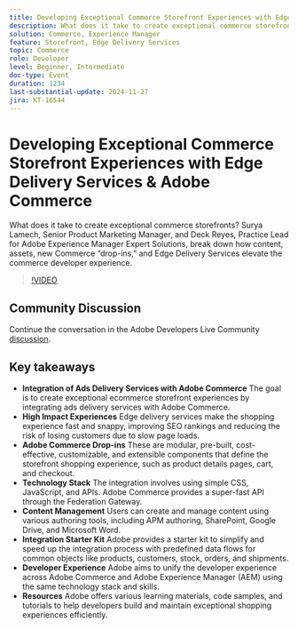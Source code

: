 ```yaml
---
title: Developing Exceptional Commerce Storefront Experiences with Edge Delivery Services & Adobe Commerce
description: What does it take to create exceptional commerce storefronts? Surya Lamech, Senior Product Marketing Manager, and Deck Reyes, Practice Lead for Adobe Experience Manager Expert Solutions, break down how content, assets, new Commerce “drop-ins,” and Edge Delivery Services elevate the commerce developer experience.→ Continue the conversation at: https://adobe.ly/3Ccxkja
solution: Commerce, Experience Manager
feature: Storefront, Edge Delivery Services
topic: Commerce
role: Developer
level: Beginner, Intermediate
doc-type: Event
duration: 1234
last-substantial-update: 2024-11-27
jira: KT-16544
---
```


# Developing Exceptional Commerce Storefront Experiences with Edge Delivery Services & Adobe Commerce

What does it take to create exceptional commerce storefronts? Surya Lamech, Senior Product Marketing Manager, and Deck Reyes, Practice Lead for Adobe Experience Manager Expert Solutions, break down how content, assets, new Commerce “drop-ins,” and Edge Delivery Services elevate the commerce developer experience.

>[!VIDEO](https://video.tv.adobe.com/v/3439471/?learn=on&enablevpops)

## Community Discussion

Continue the conversation in the Adobe Developers Live Community [discussion](https://adobe.ly/3Ccxkja).

## Key takeaways

* **Integration of Ads Delivery Services with Adobe Commerce** The goal is to create exceptional ecommerce storefront experiences by integrating ads delivery services with Adobe Commerce.
* **High Impact Experiences** Edge delivery services make the shopping experience fast and snappy, improving SEO rankings and reducing the risk of losing customers due to slow page loads.
* **Adobe Commerce Drop-ins** These are modular, pre-built, cost-effective, customizable, and extensible components that define the storefront shopping experience, such as product details pages, cart, and checkout.
* **Technology Stack** The integration involves using simple CSS, JavaScript, and APIs. Adobe Commerce provides a super-fast API through the Federation Gateway.
* **Content Management** Users can create and manage content using various authoring tools, including APM authoring, SharePoint, Google Drive, and Microsoft Word.
* **Integration Starter Kit** Adobe provides a starter kit to simplify and speed up the integration process with predefined data flows for common objects like products, customers, stock, orders, and shipments.
* **Developer Experience** Adobe aims to unify the developer experience across Adobe Commerce and Adobe Experience Manager (AEM) using the same technology stack and skills.
* **Resources** Adobe offers various learning materials, code samples, and tutorials to help developers build and maintain exceptional shopping experiences efficiently.

